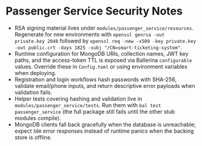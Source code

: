 # Passenger Service Security Notes

- RSA signing material lives under `modules/passenger_service/resources`. Regenerate for new environments with `openssl genrsa -out private.key 2048` followed by `openssl req -new -x509 -key private.key -out public.crt -days 1825 -subj "/CN=smart-ticketing-system"`.
- Runtime configuration for MongoDB URIs, collection names, JWT key paths, and the access-token TTL is exposed via Ballerina `configurable` values. Override these in `Config.toml` or using environment variables when deploying.
- Registration and login workflows hash passwords with SHA-256, validate email/phone inputs, and return descriptive error payloads when validation fails.
- Helper tests covering hashing and validation live in `modules/passenger_service/tests`. Run them with `bal test passenger_service` (the full package still fails until the other stub modules compile).
- MongoDB clients fall back gracefully when the database is unreachable; expect `500` error responses instead of runtime panics when the backing store is offline.
